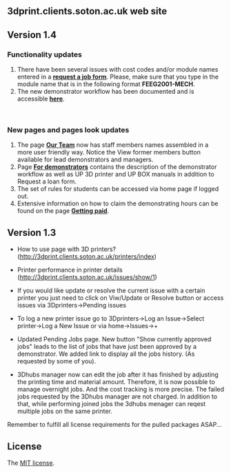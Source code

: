 ## 3dprint.clients.soton.ac.uk web site 


## Version 1.4
<h3>Functionality updates</h3>

<ol>
                <li>
                    There have been several issues with cost codes and/or module names entered in a
                    <a href="http://3dprint.clients.soton.ac.uk/printingData/create" target="_blank"><b>request a job form</b></a>.
                    Please, make sure that you type in the module name that is in the following format <b>FEEG2001-MECH</b>.
                </li>
                <li>
                    The new demonstrator workflow has been documented and is accessible <a href="http://3dprint.clients.soton.ac.uk/documents">
                        <b>here</b></a>.
                </li>
</ol><br>
                        
<h3>New pages and pages look updates</h3>

<ol>
                <li>
                    The page <a href="http://3dprint.clients.soton.ac.uk/members/index"><b>Our Team</b></a>
                    now has staff members names assembled in a more user friendly way. Notice the
                    <a type="button" class="btn btn-lg btn-info">
                        View former members
                    </a> button available for lead demonstrators and managers.
                </li>
                <li>
                    Page <a href="http://3dprint.clients.soton.ac.uk/documents"><b>For demonstrators</b></a> contains the
                    description of the demonstrator workflow as well as UP 3D printer and UP BOX manuals in addition to
                    Request a loan form.
                </li>
                <li>
                    The set of rules for students can be accessed via home page if logged out.
                </li>
                <li>
                    Extensive information on how to claim the demonstrating hours can be found on the page
                    <a href="http://3dprint.clients.soton.ac.uk/gettingPaid"><b>Getting paid</b></a>.
                </li>
  </ol>

## Version 1.3

- How to use page with 3D printers?  
(http://3dprint.clients.soton.ac.uk/printers/index)

- Printer performance in printer details 
(http://3dprint.clients.soton.ac.uk/issues/show/1)

- If you would like update or resolve the current issue with a certain printer you just need to click on Viw/Update or Resolve button or access issues via 3Dprinters->Pending issues

- To log a new printer issue go to 3Dprinters->Log an Issue->Select printer->Log a New Issue or via home->Issues->+

- Updated Pending Jobs page. New button "Show currently approved jobs" leads to the list of jobs that have just been approved by a demonstrator. We added link to display all the jobs history. (As requested by some of you).

- 3Dhubs manager now can edit the job after it has finished by adjusting the printing time and material amount. Therefore, it is now possible to manage overnight jobs. And the cost tracking is more precise. The failed jobs requested by the 3Dhubs manager are not charged. In addition to that, while performing joined jobs the 3dhubs menager can reqest multiple jobs on the same printer. 



Remember to fulfill all license requirements for the pulled packages ASAP...


## License

The [MIT license](http://opensource.org/licenses/MIT).


